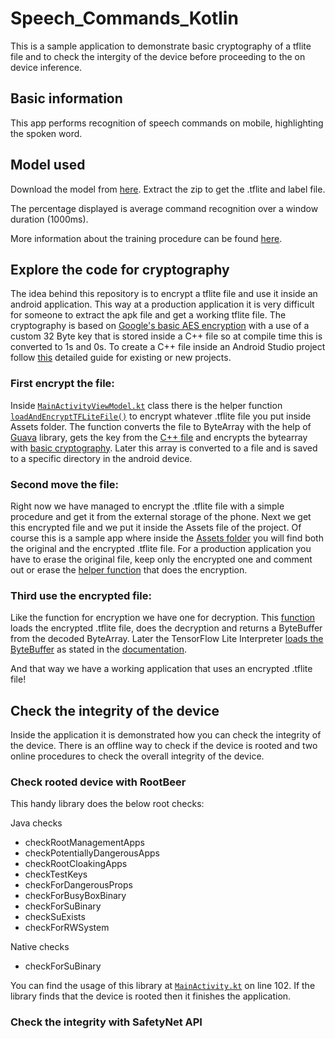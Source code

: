 # Speech_Commands_Kotlin

This is a sample application to demonstrate basic cryptography of a tflite file and to check the intergity of the device before proceeding to the on device inference.

## Basic information

This app performs recognition of speech commands on mobile, highlighting the spoken word.

## Model used
Download the model from [here](https://storage.googleapis.com/download.tensorflow.org/models/tflite/conv_actions_tflite.zip). Extract the zip to get the .tflite and label file.

The percentage displayed is average command recognition over a window duration (1000ms).

More information about the training procedure can be found [here](https://www.tensorflow.org/tutorials/audio/simple_audio).

## Explore the code for cryptography

The idea behind this repository is to encrypt a tflite file and use it inside an android application. This way at a production application it is very difficult for someone to extract the apk file and get a working tflite file. The cryptography is based on [Google's basic AES encryption](https://developer.android.com/guide/topics/security/cryptography#encrypt-message) with a use of a custom 32 Byte key that is stored inside a C++ file so at compile time this is converted to 1s and 0s. To create a C++ file inside an Android Studio project follow [this](https://blog.mindorks.com/securing-api-keys-using-android-ndk) detailed guide for existing or new projects.

### First encrypt the file:

Inside [`MainActivityViewModel.kt`](https://github.com/farmaker47/Speech_Commands_Kotlin/blob/master/app/src/main/java/com/george/speech/MainActivityViewModel.kt) class there is the helper function [`loadAndEncryptTFLiteFile()`](https://github.com/farmaker47/Speech_Commands_Kotlin/blob/master/app/src/main/java/com/george/speech/MainActivityViewModel.kt#L88) to encrypt whatever .tflite file you put inside Assets folder. The function converts the file to ByteArray with the help of [Guava](https://github.com/google/guava) library, gets the key from the [C++ file](https://github.com/farmaker47/Speech_Commands_Kotlin/blob/master/app/src/main/cpp/native-lib.cpp#L9) and encrypts the bytearray with [basic cryptography](https://developer.android.com/guide/topics/security/cryptography#encrypt-message). Later this array is converted to a file and is saved to a specific directory in the android device.

### Second move the file:

Right now we have managed to encrypt the .tflite file with a simple procedure and get it from the external storage of the phone. Next we get this encrypted file and we put it inside the Assets file of the project. Of course this is a sample app where inside the [Assets folder](https://github.com/farmaker47/Speech_Commands_Kotlin/tree/master/app/src/main/assets) you will find both the original and the encrypted .tflite file. For a production application you have to erase the original file, keep only the encrypted one and comment out or erase the [helper function](https://github.com/farmaker47/Speech_Commands_Kotlin/blob/master/app/src/main/java/com/george/speech/MainActivityViewModel.kt#L88) that does the encryption.

### Third use the encrypted file:

Like the function for encryption we have one for decryption. This [function](https://github.com/farmaker47/Speech_Commands_Kotlin/blob/master/app/src/main/java/com/george/speech/MainActivityViewModel.kt#L248) loads the encrypted .tflite file, does the decryption and returns a ByteBuffer from the decoded ByteArray. Later the TensorFlow Lite Interpreter [loads the ByteBuffer](https://github.com/farmaker47/Speech_Commands_Kotlin/blob/master/app/src/main/java/com/george/speech/MainActivityViewModel.kt#L181) as stated in the [documentation](https://www.tensorflow.org/lite/api_docs/java/org/tensorflow/lite/Interpreter#public-interpreter-bytebuffer-bytebuffer).

And that way we have a working application that uses an encrypted .tflite file!

## Check the integrity of the device

Inside the application it is demonstrated how you can check the integrity of the device. There is an offline way to check if the device is rooted and two online procedures to check the overall integrity of the device.

### Check rooted device with RootBeer

This handy library does the below root checks:

Java checks

- checkRootManagementApps
- checkPotentiallyDangerousApps
- checkRootCloakingApps
- checkTestKeys
- checkForDangerousProps
- checkForBusyBoxBinary
- checkForSuBinary
- checkSuExists
- checkForRWSystem

Native checks

- checkForSuBinary

You can find the usage of this library at [`MainActivity.kt`](https://github.com/farmaker47/Speech_Commands_Kotlin/blob/master/app/src/main/java/com/george/speech/MainActivity.kt#L102) on line 102. If the library finds that the device is rooted then it finishes the application. 

### Check the integrity with SafetyNet API


